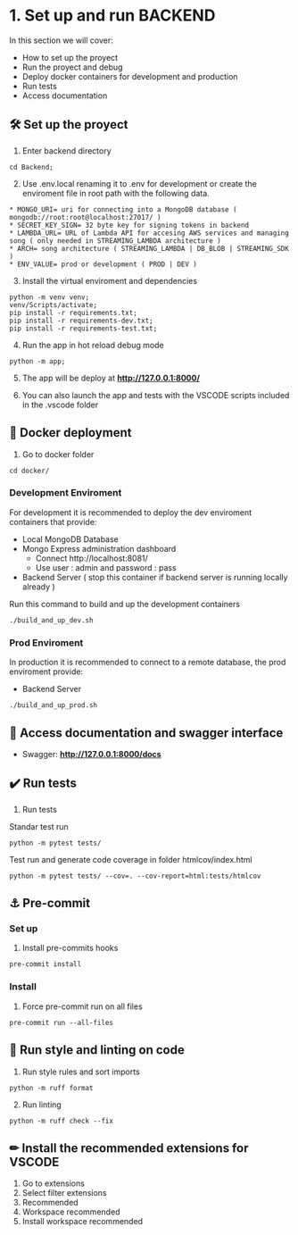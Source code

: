 # 1. Set up and run BACKEND

In this section we will cover:

* How to set up the proyect
* Run the proyect and debug
* Deploy docker containers for development and production
* Run tests
* Access documentation

## 🛠 Set up the proyect

1. Enter backend directory

```
cd Backend;
```

2. Use .env.local renaming it to .env for development or create the enviroment file in root path with the following data.

```
* MONGO_URI= uri for connecting into a MongoDB database ( mongodb://root:root@localhost:27017/ )
* SECRET_KEY_SIGN= 32 byte key for signing tokens in backend
* LAMBDA_URL= URL of Lambda API for accesing AWS services and managing song ( only needed in STREAMING_LAMBDA architecture )
* ARCH= song architecture ( STREAMING_LAMBDA | DB_BLOB | STREAMING_SDK )
* ENV_VALUE= prod or development ( PROD | DEV )

```

3. Install the virtual enviroment and dependencies

```
python -m venv venv;
venv/Scripts/activate;
pip install -r requirements.txt;
pip install -r requirements-dev.txt;
pip install -r requirements-test.txt;

```
4. Run the app in hot reload debug mode

```
python -m app;
```

5. The app will be deploy at **http://127.0.0.1:8000/**

6. You can also launch the app and tests with the VSCODE scripts included in the .vscode folder

## 🐳 Docker deployment

1. Go to docker folder
```
cd docker/
```

### Development Enviroment

For development it is recommended to deploy the dev enviroment containers that provide:
  * Local MongoDB Database
  * Mongo Express administration dashboard
      * Connect http://localhost:8081/
      * Use user : admin and password : pass
  * Backend Server ( stop this container if backend server is running locally already )

Run this command to build and up the development containers
```
./build_and_up_dev.sh
```

### Prod Enviroment

In production it is recommended to connect to a remote database, the prod enviroment provide:

  * Backend Server
```
./build_and_up_prod.sh
```

## 📓 Access documentation and swagger interface

* Swagger: **http://127.0.0.1:8000/docs**

## ✔️ Run tests

1. Run tests

Standar test run
```
python -m pytest tests/
```

Test run and generate code coverage in folder htmlcov/index.html
```
python -m pytest tests/ --cov=. --cov-report=html:tests/htmlcov

```
## ⚓ Pre-commit

### Set up

1. Install pre-commits hooks

```
pre-commit install
```
### Install

1. Force pre-commit run on all files


```
pre-commit run --all-files
```


## 🎨 Run style and linting on code

1. Run style rules and sort imports
```
python -m ruff format
```
2. Run linting

```
python -m ruff check --fix
```


## ✏ Install the recommended extensions for VSCODE

1. Go to extensions
2. Select filter extensions
3. Recommended
4. Workspace recommended
5. Install workspace recommended
